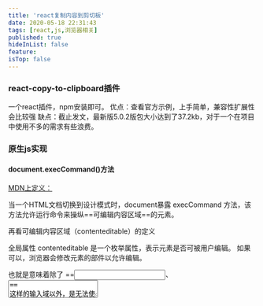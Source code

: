 ```yaml
---
title: 'react复制内容到剪切板'
date: 2020-05-18 22:31:43
tags: [react,js,浏览器相关]
published: true
hideInList: false
feature: 
isTop: false
---
```


### react-copy-to-clipboard插件
一个react插件，npm安装即可。
优点：查看官方示例，上手简单，兼容性扩展性会比较强
缺点：截止发文，最新版5.0.2版包大小达到了37.2kb，对于一个在项目中使用不多的需求有些浪费。

### 原生js实现



#### document.execCommand()方法


[MDN上定义：](hhttps://developer.mozilla.org/zh-CN/docs/Web/API/Document/execCommand)

当一个HTML文档切换到设计模式时，document暴露 execCommand 方法，该方法允许运行命令来操纵==可编辑内容区域==的元素。

再看可编辑内容区域（contenteditable）的定义

全局属性 contenteditable  是一个枚举属性，表示元素是否可被用户编辑。 如果可以，浏览器会修改元素的部件以允许编辑。

也就是意味着除了 ==<input>、<textarea>== 这样的输入域以外，是无法使用这个方法的

如果是需要获取input和textarea的值然后复制的，可以直接通过获取元素节点后通过select方法选中后直接调用document.execCommand('copy')即可

样例：


```js
    const btn = document.querySelector('#btn');
    btn.addEventListener('click',() => {
        const input = document.createElement('input');
        input.setAttribute('readonly', 'readonly');
        input.setAttribute('value', 'hello world!');
        document.body.appendChild(input);
        input.select();
        if (document.execCommand('copy')) {
            document.execCommand('copy');
            console.log('复制成功');
        }
        document.body.removeChild(input);
    })
```

> 如果需要隐藏新创建的元素时需要注意不能通过设置display值为none来实现，因为设置为none后将无法获取元素的属性值包括value，上一篇文章仔细探讨了display：none和visibility：hidden区别

#### createTextRange()



[MDN上对于range定义：](https://developer.mozilla.org/zh-CN/docs/Web/API/Range)

Range 接口表示一个包含节点与文本节点的一部分的文档片段。

可以用 Document 对象的 Document.createRange 方法创建 Range，也可以用 Selection 对象的 getRangeAt 方法获取 Range。另外，还可以通过 Document 对象的构造函数 Range() 来得到 Range

其原理与上种方法大同小异

样例：


```js
        var div = document.getElementById('div1');
        if (document.body.createTextRange) {
            var range = document.body.createTextRange();
            range.moveToElementText(div);
            range.select();
        } else if (window.getSelection) {
            var selection = window.getSelection();
            var range = document.createRange();
            range.selectNodeContents(div);
            selection.removeAllRanges();
            selection.addRange(range);
        } else {
            console.warn("none");
        }
        document.execCommand("copy")
```




[参考一](https://www.cnblogs.com/dch0/p/12674129.html)

[参考二](https://www.jb51.net/article/135605.htm)